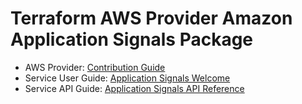 # Terraform AWS Provider Amazon Application Signals Package

* AWS Provider: [Contribution Guide](https://hashicorp.github.io/terraform-provider-aws/#contribute)
* Service User Guide: [Application Signals Welcome](https://docs.aws.amazon.com/applicationsignals/latest/APIReference/Welcome.html)
* Service API Guide: [Application Signals API Reference](https://docs.aws.amazon.com/applicationsignals/latest/APIReference/API_Operations.html)

